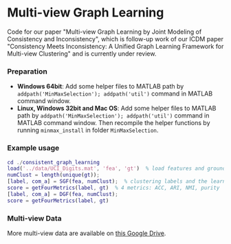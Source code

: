 # Multi-view Graph Learning
Code for our paper "Multi-view Graph Learning by Joint Modeling of Consistency and Inconsistency", which is follow-up work of our ICDM paper "Consistency Meets Inconsistency: A Unified Graph Learning Framework for Multi-view Clustering" and is currently under review.


### Preparation
* **Windows 64bit**: 
Add some helper files to MATLAB path by `addpath('MinMaxSelection'); addpath('util')` command in MATLAB command window.
* **Linux, Windows 32bit and Mac OS**: 
Add some helper files to MATLAB path by `addpath('MinMaxSelection'); addpath('util')` command in MATLAB command window. Then recompile the helper functions by running `minmax_install` in folder `MinMaxSelection`.


### Example usage
```MATLAB
cd ./consistent_graph_learning
load('../data/UCI_Digits.mat', 'fea', 'gt')  % load features and ground truth
numClust = length(unique(gt)); 
[label, com_a] = SGF(fea, numClust);  % clustering labels and the learned consistent graph
score = getFourMetrics(label, gt)  % 4 metrics: ACC, ARI, NMI, purity
[label, com_a] = DGF(fea, numClust);
score = getFourMetrics(label, gt)
```

### Multi-view Data
More multi-view data are available on [this Google Drive](https://drive.google.com/drive/folders/1vzJ19eGy7sAyLTFtM4IWkKzZhFJsi134?usp=sharing "multi-view data").
